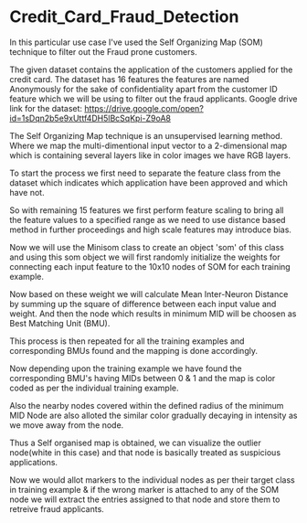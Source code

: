 # Credit_Card_Fraud_Detection
In this particular use case I've used the Self Organizing Map (SOM) technique to filter out the Fraud prone customers.

The given dataset contains the application of the customers applied for the credit card. The dataset has 16 features the features are named Anonymously for the sake of confidentiality apart from the customer ID feature which we will be using to filter out the fraud applicants.
Google drive link for the dataset: https://drive.google.com/open?id=1sDqn2b5e9xUttf4DH5lBcSqKpi-Z9oA8


The Self Organizing Map technique is an unsupervised learning method. Where we map the multi-dimentional input vector to a 2-dimensional map which is containing several layers like in color images we have RGB layers.

To start the process we first need to separate the feature class from the dataset which indicates which application have been approved and which have not.

So with remaining 15 features we first perform feature scaling to bring all the feature values to a specified range as we need to use distance based method in further proceedings and high scale features may introduce bias.

Now we will use the Minisom class to create an object 'som' of this class and using this som object we will first randomly initialize the weights for connecting each input feature to the 10x10 nodes of SOM for each training example.

Now based on these weight we will calculate Mean Inter-Neuron Distance by summing up the square of difference between each input value and weight. And then the node which results in minimum MID will be choosen as Best Matching Unit (BMU).

This process is then repeated for all the training examples and corresponding BMUs found and the mapping is done accordingly.

Now depending upon the training example we have found the corresponding BMU's having MIDs between 0 & 1 and the map is color coded as per the individual training example. 

Also the nearby nodes covered within the defined radius of the minimum MID Node are also alloted the similar color gradually decaying in intensity as we move away from the node.

Thus a Self organised map is obtained, we can visualize the outlier node(white in this case) and that node is basically treated as suspicious applications.

Now we would allot markers to the individual nodes as per their target class in training example & if the wrong marker is attached to any of the SOM node we will extract the entries assigned to that node and store them to retreive fraud applicants.




